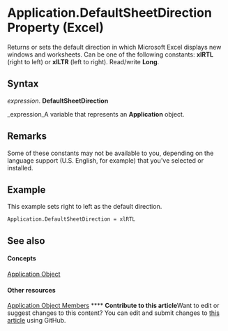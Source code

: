
# Application.DefaultSheetDirection Property (Excel)

Returns or sets the default direction in which Microsoft Excel displays new windows and worksheets. Can be one of the following constants:  **xlRTL** (right to left) or **xlLTR** (left to right). Read/write **Long**.


## Syntax

 _expression_. **DefaultSheetDirection**

 _expression_A variable that represents an  **Application** object.


## Remarks

Some of these constants may not be available to you, depending on the language support (U.S. English, for example) that you've selected or installed.


## Example

This example sets right to left as the default direction.


```
Application.DefaultSheetDirection = xlRTL
```


## See also


#### Concepts


 [Application Object](19b73597-5cf9-4f56-8227-b5211f657f6f.md)
#### Other resources


 [Application Object Members](4cb9ca42-8d07-cc9c-2d80-4eb9a5921e1e.md)
****   **Contribute to this article**Want to edit or suggest changes to this content? You can edit and submit changes to  [this article](https://github.com/jhershey00/VBA_Excel_Test/OpenXMLCon/articles/33fad777-e2dd-99b5-9b33-a573a729b331.md) using GitHub.

